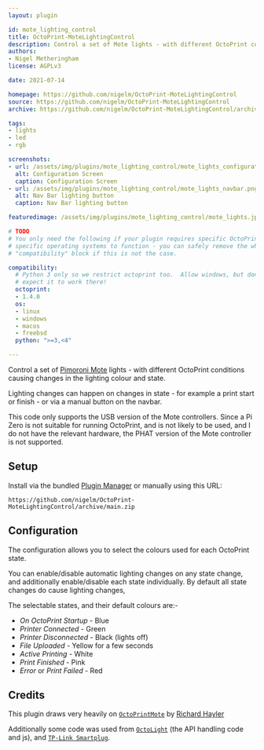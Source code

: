 ```yaml
---
layout: plugin

id: mote_lighting_control
title: OctoPrint-MoteLightingControl
description: Control a set of Mote lights - with different OctoPrint conditions causing changes in the lighting colour and state.
authors:
- Nigel Metheringham
license: AGPLv3

date: 2021-07-14

homepage: https://github.com/nigelm/OctoPrint-MoteLightingControl
source: https://github.com/nigelm/OctoPrint-MoteLightingControl
archive: https://github.com/nigelm/OctoPrint-MoteLightingControl/archive/main.zip

tags:
- lights
- led
- rgb

screenshots:
- url: /assets/img/plugins/mote_lighting_control/mote_lights_configuration.png
  alt: Configuration Screen
  caption: Configuration Screen
- url: /assets/img/plugins/mote_lighting_control/mote_lights_navbar.png
  alt: Nav Bar lighting button
  caption: Nav Bar lighting button

featuredimage: /assets/img/plugins/mote_lighting_control/mote_lights.jpg

# TODO
# You only need the following if your plugin requires specific OctoPrint versions or
# specific operating systems to function - you can safely remove the whole
# "compatibility" block if this is not the case.

compatibility:
  # Python 3 only so we restrict octoprint too.  Allow windows, but don't realistically
  # expect it to work there!
  octoprint:
  - 1.4.0
  os:
  - linux
  - windows
  - macos
  - freebsd
  python: ">=3,<4"

---
```


Control a set of [Pimoroni Mote](https://shop.pimoroni.com/products/mote)
lights - with different OctoPrint conditions causing changes in the lighting colour and state.

Lighting changes can happen on changes in state - for example a print start or
finish - or via a manual button on the navbar.

This code only supports the USB version of the Mote controllers.  Since a Pi
Zero is not suitable for running OctoPrint, and is not likely to be used, and
I do not have the relevant hardware, the PHAT version of the Mote controller
is not supported.

## Setup

Install via the bundled [Plugin Manager](https://docs.octoprint.org/en/master/bundledplugins/pluginmanager.html)
or manually using this URL:

    https://github.com/nigelm/OctoPrint-MoteLightingControl/archive/main.zip


## Configuration

The configuration allows you to select the colours used for each OctoPrint state.

You can enable/disable automatic lighting changes on any state change, and
additionally enable/disable each state individually.   By default all state
changes do cause lighting changes,

The selectable states, and their default colours are:-

- *On OctoPrint Startup* - Blue
- *Printer Connected* - Green
- *Printer Disconnected* - Black (lights off)
- *File Uploaded* - Yellow for a few seconds
- *Active Printing* - White
- *Print Finished* - Pink
- *Error* or *Print Failed* - Red


## Credits

This plugin draws very heavily on
[`OctoPrintMote`](https://github.com/topshed/OctoPrintMote) by
[Richard Hayler](https://github.com/topshed)

Additionally some code was used from
[`OctoLight`](https://plugins.octoprint.org/plugins/octolight/)
(the API handling code and js), and
[`TP-Link Smartplug`](https://plugins.octoprint.org/plugins/tplinksmartplug/).

